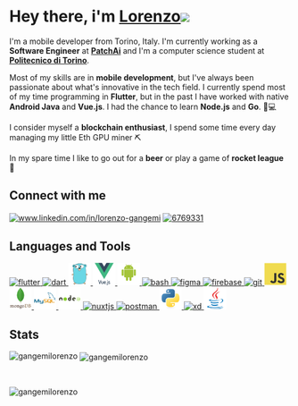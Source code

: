# Hey there, i'm [**Lorenzo**](https://lorenzogangemi.netlify.app/)<img src="https://media.giphy.com/media/hvRJCLFzcasrR4ia7z/giphy.gif" width="25px">

I'm a mobile developer from Torino, Italy. I'm currently working as a **Software Engineer** at [**PatchAi**](https://www.patchai.io/) and I'm a computer science student at [**Politecnico di Torino**](https://www.polito.it/).

Most of my skills are in **mobile development**, but I've always been passionate about what's innovative in the tech field.
I currently spend most of my time programming in **Flutter**, but in the past I have worked with native **Android Java** and **Vue.js**.
I had the chance to learn **Node.js** and **Go**. 📱💻

I consider myself a **blockchain enthusiast**, I spend some time every day managing my little Eth GPU miner ⛏️

In my spare time I like to go out for a **beer** or play a game of **rocket league** 🍺

## Connect with me
<p align="left">
<a href="https://linkedin.com/in/lorenzo-gangemi" target="blank"><img align="center" src="https://raw.githubusercontent.com/rahuldkjain/github-profile-readme-generator/master/src/images/icons/Social/linked-in-alt.svg" alt="www.linkedin.com/in/lorenzo-gangemi" height="30" width="40" /></a>
<a href="https://stackoverflow.com/users/6769331" target="blank"><img align="center" src="https://raw.githubusercontent.com/rahuldkjain/github-profile-readme-generator/master/src/images/icons/Social/stack-overflow.svg" alt="6769331" height="30" width="40" /></a>
</p>

## Languages and Tools
<p align="left"> 
  <a href="https://flutter.dev" target="_blank" rel="noreferrer"> <img src="https://www.vectorlogo.zone/logos/flutterio/flutterio-icon.svg" alt="flutter" width="40" height="40"/> 
  </a> <a href="https://dart.dev" target="_blank" rel="noreferrer"> <img src="https://www.vectorlogo.zone/logos/dartlang/dartlang-icon.svg" alt="dart" width="40" height="40"/> 
  </a> <a href="https://golang.org" target="_blank" rel="noreferrer"> <img src="https://raw.githubusercontent.com/devicons/devicon/master/icons/go/go-original.svg" alt="go" width="40" height="40"/> 
  </a> <a href="https://vuejs.org/" target="_blank" rel="noreferrer"> <img src="https://raw.githubusercontent.com/devicons/devicon/master/icons/vuejs/vuejs-original-wordmark.svg" alt="vuejs" width="40" height="40"/> 
  </a> 
  <a href="https://developer.android.com" target="_blank" rel="noreferrer"> <img src="https://raw.githubusercontent.com/devicons/devicon/master/icons/android/android-original-wordmark.svg" alt="android" width="40" height="40"/> 
  </a> <a href="https://www.gnu.org/software/bash/" target="_blank" rel="noreferrer"> <img src="https://www.vectorlogo.zone/logos/gnu_bash/gnu_bash-icon.svg" alt="bash" width="40" height="40"/>
  </a> <a href="https://www.figma.com/" target="_blank" rel="noreferrer"> <img src="https://www.vectorlogo.zone/logos/figma/figma-icon.svg" alt="figma" width="40" height="40"/> 
  </a> <a href="https://firebase.google.com/" target="_blank" rel="noreferrer"> <img src="https://www.vectorlogo.zone/logos/firebase/firebase-icon.svg" alt="firebase" width="40" height="40"/> 
  </a>  <a href="https://git-scm.com/" target="_blank" rel="noreferrer"> <img src="https://www.vectorlogo.zone/logos/git-scm/git-scm-icon.svg" alt="git" width="40" height="40"/> 
  </a> <a href="https://developer.mozilla.org/en-US/docs/Web/JavaScript" target="_blank" rel="noreferrer"> <img src="https://raw.githubusercontent.com/devicons/devicon/master/icons/javascript/javascript-original.svg" alt="javascript" width="40" height="40"/> 
  </a> <a href="https://www.mongodb.com/" target="_blank" rel="noreferrer"> <img src="https://raw.githubusercontent.com/devicons/devicon/master/icons/mongodb/mongodb-original-wordmark.svg" alt="mongodb" width="40" height="40"/> 
  </a> <a href="https://www.mysql.com/" target="_blank" rel="noreferrer"> <img src="https://raw.githubusercontent.com/devicons/devicon/master/icons/mysql/mysql-original-wordmark.svg" alt="mysql" width="40" height="40"/> 
  </a> <a href="https://nodejs.org" target="_blank" rel="noreferrer"> <img src="https://raw.githubusercontent.com/devicons/devicon/master/icons/nodejs/nodejs-original-wordmark.svg" alt="nodejs" width="40" height="40"/> 
  </a> <a href="https://nuxtjs.org/" target="_blank" rel="noreferrer"> <img src="https://www.vectorlogo.zone/logos/nuxtjs/nuxtjs-icon.svg" alt="nuxtjs" width="40" height="40"/> 
  </a> <a href="https://postman.com" target="_blank" rel="noreferrer"> <img src="https://www.vectorlogo.zone/logos/getpostman/getpostman-icon.svg" alt="postman" width="40" height="40"/> 
  </a> <a href="https://www.python.org" target="_blank" rel="noreferrer"> <img src="https://raw.githubusercontent.com/devicons/devicon/master/icons/python/python-original.svg" alt="python" width="40" height="40"/> 
  </a> <a href="https://www.adobe.com/products/xd.html" target="_blank" rel="noreferrer"> <img src="https://cdn.worldvectorlogo.com/logos/adobe-xd.svg" alt="xd" width="40" height="40"/> </a> <a href="https://www.java.com" target="_blank" rel="noreferrer"> <img src="https://raw.githubusercontent.com/devicons/devicon/master/icons/java/java-original.svg" alt="java" width="40" height="40"/> 
  </a> </p>
  
## Stats

<p><img align="left" src="https://github-readme-stats.vercel.app/api?username=gangemilorenzo&show_icons=true&theme=tokyonight&title_color=e70d82&text_color=18e7c4&locale=en&hide_border=true" alt="gangemilorenzo" /></p>

<p>&nbsp;<img align="center" src="https://github-readme-stats.vercel.app/api/top-langs?username=gangemilorenzo&show_icons=true&theme=tokyonight&title_color=e70d82&text_color=18e7c4&locale=en&layout=compact&hide_border=true" alt="gangemilorenzo" /></p>

<p>&nbsp;</p>

<p><img align="left" src="https://github-readme-streak-stats.herokuapp.com/?user=gangemilorenzo&theme=tokyonight&hide_border=true&date_format=M%20j%5B%2C%20Y%5D&sideLabels=e70d82&dates=18e7c4&sideNums=18e7c4&currStreakNum=18e7c4&currStreakLabel=e70d82&fire=e70d82&ring=e70d82&stroke=1A1B27" alt="gangemilorenzo" /></p>



